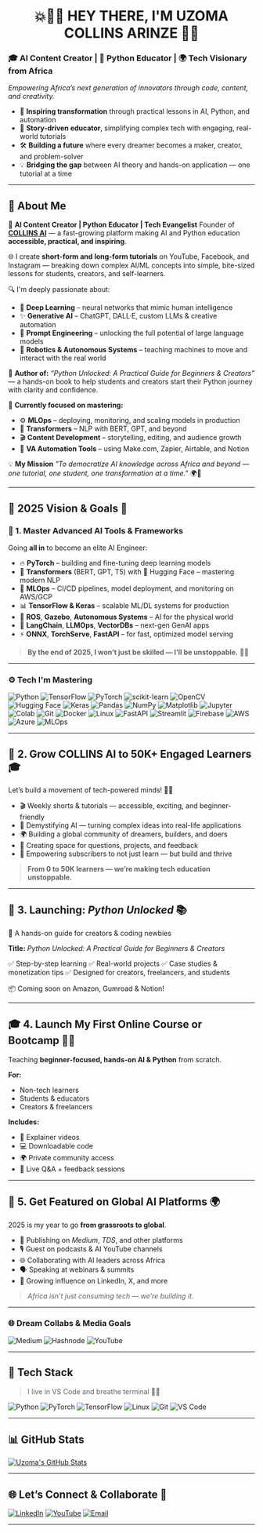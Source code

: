 <h1 align="center">💥👋🏽 <strong>HEY THERE, I'M UZOMA COLLINS ARINZE</strong> 💙🚀</h1>

### 🎓 **AI Content Creator** | 📘 **Python Educator** | 🌍 **Tech Visionary from Africa**

*Empowering Africa’s next generation of innovators through code, content, and creativity.*

* 🚀 **Inspiring transformation** through practical lessons in AI, Python, and automation
* 🎥 **Story-driven educator**, simplifying complex tech with engaging, real-world tutorials
* 🛠️ **Building a future** where every dreamer becomes a maker, creator, and problem-solver
* 💡 **Bridging the gap** between AI theory and hands-on application — one tutorial at a time

---

## 💼 About Me

🎥 **AI Content Creator | Python Educator | Tech Evangelist**
Founder of [**COLLINS AI**](https://www.youtube.com/@CollinsAI) — a fast-growing platform making AI and Python education **accessible, practical, and inspiring**.

🌐 I create **short-form and long-form tutorials** on YouTube, Facebook, and Instagram — breaking down complex AI/ML concepts into simple, bite-sized lessons for students, creators, and self-learners.

🔍 I'm deeply passionate about:

* 🤖 **Deep Learning** – neural networks that mimic human intelligence
* ✨ **Generative AI** – ChatGPT, DALL·E, custom LLMs & creative automation
* 🧠 **Prompt Engineering** – unlocking the full potential of large language models
* 🚗 **Robotics & Autonomous Systems** – teaching machines to move and interact with the real world

📘 **Author of:** *“Python Unlocked: A Practical Guide for Beginners & Creators”* — a hands-on book to help students and creators start their Python journey with clarity and confidence.

🌱 **Currently focused on mastering:**

* ⚙️ **MLOps** – deploying, monitoring, and scaling models in production
* 🧬 **Transformers** – NLP with BERT, GPT, and beyond
* 🎬 **Content Development** – storytelling, editing, and audience growth
* 🤖 **VA Automation Tools** – using Make.com, Zapier, Airtable, and Notion

💡 **My Mission**
*"To democratize AI knowledge across Africa and beyond — one tutorial, one student, one transformation at a time."* 🌍🚀

---

## 🎯 **2025 Vision & Goals** 🚀

### 🧠 1. Master Advanced AI Tools & Frameworks

Going **all in** to become an elite AI Engineer:

* 🔥 **PyTorch** – building and fine-tuning deep learning models
* 💬 **Transformers** (BERT, GPT, T5) with 🤗 Hugging Face – mastering modern NLP
* 🚀 **MLOps** – CI/CD pipelines, model deployment, and monitoring on AWS/GCP
* 📊 **TensorFlow & Keras** – scalable ML/DL systems for production
* 🤖 **ROS**, **Gazebo**, **Autonomous Systems** – AI for the physical world
* 🧠 **LangChain**, **LLMOps**, **VectorDBs** – next-gen GenAI apps
* ⚡ **ONNX**, **TorchServe**, **FastAPI** – for fast, optimized model serving

> **By the end of 2025, I won’t just be skilled — I’ll be unstoppable.** 💪🏽

---

### ⚙️ **Tech I'm Mastering**

<div align="left">

![Python](https://img.shields.io/badge/-Python-3776AB?style=for-the-badge\&logo=python\&logoColor=white)
![TensorFlow](https://img.shields.io/badge/-TensorFlow-FF6F00?style=for-the-badge\&logo=tensorflow\&logoColor=white)
![PyTorch](https://img.shields.io/badge/-PyTorch-EE4C2C?style=for-the-badge\&logo=pytorch\&logoColor=white)
![scikit-learn](https://img.shields.io/badge/-Scikit_Learn-F7931E?style=for-the-badge\&logo=scikit-learn\&logoColor=white)
![OpenCV](https://img.shields.io/badge/-OpenCV-5C3D14?style=for-the-badge\&logo=opencv\&logoColor=white)
![Hugging Face](https://img.shields.io/badge/-HuggingFace-FFD21F?style=for-the-badge\&logo=huggingface\&logoColor=black)
![Keras](https://img.shields.io/badge/-Keras-D00000?style=for-the-badge\&logo=keras\&logoColor=white)
![Pandas](https://img.shields.io/badge/-Pandas-150458?style=for-the-badge\&logo=pandas\&logoColor=white)
![NumPy](https://img.shields.io/badge/-NumPy-013243?style=for-the-badge\&logo=numpy\&logoColor=white)
![Matplotlib](https://img.shields.io/badge/-Matplotlib-11557C?style=for-the-badge\&logo=matplotlib\&logoColor=white)
![Jupyter](https://img.shields.io/badge/-Jupyter-F37626?style=for-the-badge\&logo=jupyter\&logoColor=white)
![Colab](https://img.shields.io/badge/-Colab-F9AB00?style=for-the-badge\&logo=google-colab\&logoColor=white)
![Git](https://img.shields.io/badge/-Git-F05032?style=for-the-badge\&logo=git\&logoColor=white)
![Docker](https://img.shields.io/badge/-Docker-2496ED?style=for-the-badge\&logo=docker\&logoColor=white)
![Linux](https://img.shields.io/badge/-Linux-FCC624?style=for-the-badge\&logo=linux\&logoColor=black)
![FastAPI](https://img.shields.io/badge/-FastAPI-009688?style=for-the-badge\&logo=fastapi\&logoColor=white)
![Streamlit](https://img.shields.io/badge/-Streamlit-FF4B4B?style=for-the-badge\&logo=streamlit\&logoColor=white)
![Firebase](https://img.shields.io/badge/-Firebase-FFCA28?style=for-the-badge\&logo=firebase\&logoColor=black)
![AWS](https://img.shields.io/badge/-AWS-232F3E?style=for-the-badge\&logo=amazon-aws\&logoColor=white)
![Azure](https://img.shields.io/badge/-Azure-0078D4?style=for-the-badge\&logo=microsoft-azure\&logoColor=white)
![MLOps](https://img.shields.io/badge/-MLOps-2E86AB?style=for-the-badge\&logo=dataiku\&logoColor=white)

</div>

---

## 📢 2. Grow COLLINS AI to 50K+ Engaged Learners 🎓

Let’s build a movement of tech-powered minds! 💪🏽

* 🎬 Weekly shorts & tutorials — accessible, exciting, and beginner-friendly
* 🧠 Demystifying AI — turning complex ideas into real-life applications
* 🌍 Building a global community of dreamers, builders, and doers
* 💬 Creating space for questions, projects, and feedback
* 🚀 Empowering subscribers to not just learn — but build and thrive

> **From 0 to 50K learners — we’re making tech education unstoppable.**

---

## 📘 3. Launching: *Python Unlocked* 📚

🚀 A hands-on guide for creators & coding newbies

**Title:** *Python Unlocked: A Practical Guide for Beginners & Creators*

✅ Step-by-step learning
✅ Real-world projects
✅ Case studies & monetization tips
✅ Designed for creators, freelancers, and students

📦 Coming soon on Amazon, Gumroad & Notion!

---

## 🎓 4. Launch My First Online Course or Bootcamp 👨‍🏫

Teaching **beginner-focused, hands-on AI & Python** from scratch.

**For:**

* Non-tech learners
* Students & educators
* Creators & freelancers

**Includes:**

* 🎥 Explainer videos
* 💻 Downloadable code
* 🌍 Private community access
* 🧠 Live Q\&A + feedback sessions

---

## 🌟 5. Get Featured on Global AI Platforms 🌍

2025 is my year to go **from grassroots to global**.

* 📝 Publishing on *Medium*, *TDS*, and other platforms
* 🎙️ Guest on podcasts & AI YouTube channels
* 🌐 Collaborating with AI leaders across Africa
* 🗣️ Speaking at webinars & summits
* 📣 Growing influence on LinkedIn, X, and more

> *Africa isn’t just consuming tech — we’re building it.*

---

### 🌐 Dream Collabs & Media Goals

![Medium](https://img.shields.io/badge/-Medium-000000?style=flat\&logo=medium)
![Hashnode](https://img.shields.io/badge/-Hashnode-2962FF?style=flat\&logo=hashnode)
![YouTube](https://img.shields.io/badge/-YouTube-red?style=flat\&logo=youtube\&logoColor=white)

---

## 🔧 Tech Stack

> I live in VS Code and breathe terminal 👨‍💻

![Python](https://img.shields.io/badge/-Python-3776AB?style=for-the-badge\&logo=python\&logoColor=white)
![PyTorch](https://img.shields.io/badge/-PyTorch-EE4C2C?style=for-the-badge\&logo=pytorch\&logoColor=white)
![TensorFlow](https://img.shields.io/badge/-TensorFlow-FF6F00?style=for-the-badge\&logo=tensorflow\&logoColor=white)
![Linux](https://img.shields.io/badge/-Linux-000000?style=for-the-badge\&logo=linux\&logoColor=white)
![Git](https://img.shields.io/badge/-Git-F05032?style=for-the-badge\&logo=git\&logoColor=white)
![VS Code](https://img.shields.io/badge/-VS_Code-007ACC?style=for-the-badge\&logo=visual-studio-code\&logoColor=white)

---

## 📊 GitHub Stats

[![Uzoma's GitHub Stats](https://github-readme-stats.vercel.app/api?username=UzomaCollins\&show_icons=true\&theme=radical)](https://github.com/UzomaCollins)

---

## 🌐 Let’s Connect & Collaborate 🤝

[![LinkedIn](https://img.shields.io/badge/-LinkedIn-0A66C2?style=for-the-badge\&logo=linkedin\&logoColor=white)](https://www.linkedin.com/in/collins-uzoma-584b5374)
[![YouTube](https://img.shields.io/badge/-YouTube-red?style=for-the-badge\&logo=youtube\&logoColor=white)](https://www.youtube.com/@CollinsAI)
[![Email](https://img.shields.io/badge/-Email-white?style=for-the-badge\&logo=gmail\&logoColor=red)](mailto:uzomacollins30@email.com)

---
